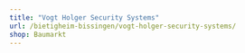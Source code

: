 ```yaml
---
title: "Vogt Holger Security Systems"
url: /bietigheim-bissingen/vogt-holger-security-systems/
shop: Baumarkt
---
```

